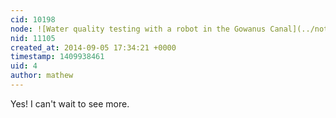 ```yaml
---
cid: 10198
node: ![Water quality testing with a robot in the Gowanus Canal](../notes/jeff/09-05-2014/water-quality-testing-with-a-robot-in-the-gowanus-canal)
nid: 11105
created_at: 2014-09-05 17:34:21 +0000
timestamp: 1409938461
uid: 4
author: mathew
---
```


Yes! I can't wait to see more.